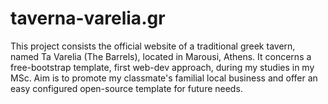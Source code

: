 # taverna-varelia.gr
This project consists the official website of a traditional greek tavern, named Ta Varelia (The Barrels), located in Marousi, Athens.
It concerns a free-bootstrap template, first web-dev approach, during my studies in my MSc.
Aim is to promote my classmate's familial local business and offer an easy configured open-source template for future needs.
